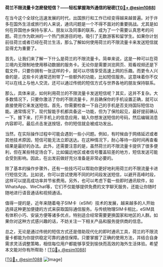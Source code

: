 **荷兰不限流量卡怎麽發短信？——轻松掌握海外通信的秘密[[TG💪+ @esim1088](https://t.me/s/esim1088)]**

在当今这个全球化迅速发展的时代，出国旅行和工作已经变得越来越普遍。对于许多在国外生活或旅行的人来说，通讯问题是一个不得不面对的重要挑战。尤其是如何在异国他乡保持与家人、朋友以及同事的联系，成为了一个需要认真思考的问题。荷兰作为欧洲的一个热门旅游目的地，吸引了无数游客和留学生。如果你计划前往荷兰或者已经在荷兰生活，那么了解如何使用荷兰的不限流量卡来发送短信就显得尤为重要了。

首先，让我们来了解一下什么是荷兰的不限流量卡。简单来说，这是一种可以在荷兰境内无限制地使用移动数据的服务卡。无论你是需要浏览网页、观看视频还是下载文件，只要你拥有一张这样的卡，就可以尽情享受高速上网的乐趣。而更令人兴奋的是，这些卡片通常还附带了一些额外的功能，比如短信服务。这意味着你不仅可以在线上与他人交流，还可以通过传统的短信方式与世界各地的朋友保持联系。

那么，具体来说，如何利用荷兰的不限流量卡发送短信呢？其实，这并不复杂。大多数情况下，只要你激活了你的不限流量卡，并且确保你的手机设置正确，就可以直接使用它来发送短信。首先，你需要检查一下自己的手机是否支持国际短信功能。通常情况下，现代智能手机都具备这一功能，但为了保险起见，最好提前确认一下。接下来，打开手机上的信息应用，输入你想发送短信的号码，然后编辑消息内容即可。最后点击发送按钮，你的短信就会被成功发出。

当然，在实际操作过程中可能会遇到一些小问题。例如，有时候由于网络延迟或者其他技术原因，短信可能无法立即送达。在这种情况下，耐心等待一段时间再查看结果是最好的办法。此外，还需要注意的是，虽然荷兰的不限流量卡提供了很多便利，但在某些特定场合下，比如偏远地区或者信号覆盖较差的地方，短信发送可能会受到影响。因此，在出发前做好充分准备是非常必要的。

除了基本的操作步骤外，还有一些技巧可以帮助你更好地利用荷兰的不限流量卡进行短信交流。比如说，你可以尝试使用不同的时间段发送短信，以避开高峰时段，这样可以提高成功率并节省费用。另外，也可以考虑下载一些即时通讯软件，如WhatsApp、WeChat等，它们不仅能够提供免费的文字聊天服务，还能让你随时随地进行语音通话和视频通话。

值得一提的是，近年来随着电子SIM卡（eSIM）技术的发展，越来越多的人开始选择这种更加便捷的方式来获取国际通信服务。与传统物理SIM卡相比，eSIM具有体积小巧、安装方便等诸多优点，特别适合经常需要更换国家和地区的人群。如果你对这种方式感兴趣的话，不妨关注一下相关产品和服务提供商的信息。

总之，无论是通过传统的短信方式还是借助现代化的即时通讯工具，荷兰的不限流量卡都能为你提供稳定可靠的通信保障。只要掌握了正确的使用方法，并结合自身需求灵活调整策略，相信每位用户都能够享受到愉快而高效的海外生活体验。希望本文能对你有所帮助！[[TG💪+ @esim1088](https://t.me/s/esim1088)]

[[TG💪+ @esim1088](https://t.me/s/esim1088) ![Image](https://i.postimg.cc/4NQfJmqS/Snipaste-2025-05-13-00-14-12.png)]